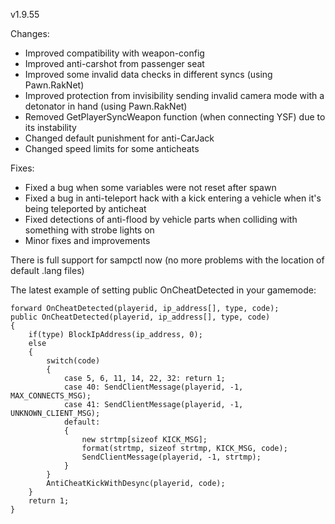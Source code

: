 v1.9.55

Changes:
* Improved compatibility with weapon-config
* Improved anti-carshot from passenger seat
* Improved some invalid data checks in different syncs (using Pawn.RakNet)
* Improved protection from invisibility sending invalid camera mode with a detonator in hand (using Pawn.RakNet)
* Removed GetPlayerSyncWeapon function (when connecting YSF) due to its instability
* Changed default punishment for anti-CarJack
* Changed speed limits for some anticheats

Fixes:
* Fixed a bug when some variables were not reset after spawn
* Fixed a bug in anti-teleport hack with a kick entering a vehicle when it's being teleported by anticheat
* Fixed detections of anti-flood by vehicle parts when colliding with something with strobe lights on
* Minor fixes and improvements

There is full support for sampctl now (no more problems with the location of default .lang files)

The latest example of setting public OnCheatDetected in your gamemode:
```
forward OnCheatDetected(playerid, ip_address[], type, code);
public OnCheatDetected(playerid, ip_address[], type, code)
{
	if(type) BlockIpAddress(ip_address, 0);
	else
	{
		switch(code)
		{
			case 5, 6, 11, 14, 22, 32: return 1;
			case 40: SendClientMessage(playerid, -1, MAX_CONNECTS_MSG);
			case 41: SendClientMessage(playerid, -1, UNKNOWN_CLIENT_MSG);
			default:
			{
				new strtmp[sizeof KICK_MSG];
				format(strtmp, sizeof strtmp, KICK_MSG, code);
				SendClientMessage(playerid, -1, strtmp);
			}
		}
		AntiCheatKickWithDesync(playerid, code);
	}
	return 1;
}
```